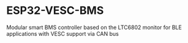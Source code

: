 # ESP32-VESC-BMS
Modular smart BMS controller based on the LTC6802 monitor for BLE applications with VESC support via CAN bus
